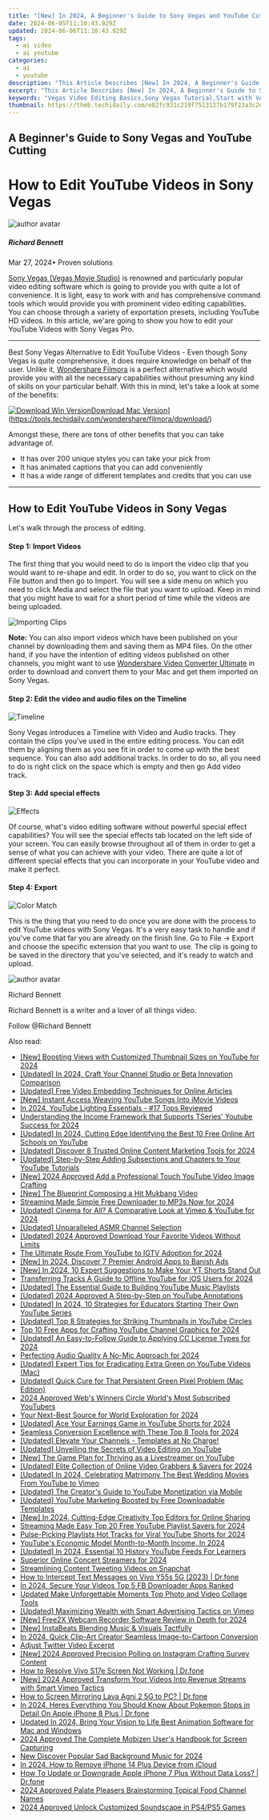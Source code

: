 ```yaml
---
title: "[New] In 2024, A Beginner's Guide to Sony Vegas and YouTube Cutting"
date: 2024-06-05T11:10:43.929Z
updated: 2024-06-06T11:10:43.929Z
tags:
  - ai video
  - ai youtube
categories:
  - ai
  - youtube
description: "This Article Describes [New] In 2024, A Beginner's Guide to Sony Vegas and YouTube Cutting"
excerpt: "This Article Describes [New] In 2024, A Beginner's Guide to Sony Vegas and YouTube Cutting"
keywords: "Vegas Video Editing Basics,Sony Vegas Tutorial,Start with Vegas Cutting,YouTubers' Edit Guide,Basic YouTube Editing,Essential Vegas Editing Skills,Beginner Vegas and YouTube Techniques"
thumbnail: https://thmb.techidaily.com/e82fc931c219f7513127b179f23a3c2e354e06d4a6b22046a96709ecae17c234.jpg
---
```


## A Beginner's Guide to Sony Vegas and YouTube Cutting

# How to Edit YouTube Videos in Sony Vegas

![author avatar](https://images.wondershare.com/filmora/article-images/richard-bennett.jpg)

##### Richard Bennett

 Mar 27, 2024• Proven solutions

[Sony Vegas (Vegas Movie Studio)](https://tools.techidaily.com/wondershare/filmora/download/) is renowned and particularly popular video editing software which is going to provide you with quite a lot of convenience. It is light, easy to work with and has comprehensive command tools which would provide you with prominent video editing capabilities. You can choose through a variety of exportation presets, including YouTube HD videos. In this article, we'are going to show you how to edit your YouTube Videos with Sony Vegas Pro.

---

Best Sony Vegas Alternative to Edit YouTube Videos - Even though Sony Vegas is quite comprehensive, it does require knowledge on behalf of the user. Unlike it, [Wondershare Filmora](https://tools.techidaily.com/wondershare/filmora/download/) is a perfect alternative which would provide you with all the necessary capabilities without presuming any kind of skills on your particular behalf. With this in mind, let's take a look at some of the benefits:

[![Download Win Version](https://images.wondershare.com/filmora/guide/download-btn-win.jpg)](https://tools.techidaily.com/wondershare/filmora/download/)[Download Mac Version](https://images.wondershare.com/filmora/guide/download-btn-mac.jpg)](https://tools.techidaily.com/wondershare/filmora/download/)

Amongst these, there are tons of other benefits that you can take advantage of.

* It has over 200 unique styles you can take your pick from
* It has animated captions that you can add conveniently
* It has a wide range of different templates and credits that you can use

---

## How to Edit YouTube Videos in Sony Vegas

Let's walk through the process of editing.

#### Step 1: Import Videos

The first thing that you would need to do is import the video clip that you would want to re-shape and edit. In order to do so, you want to click on the File button and then go to Import. You will see a side menu on which you need to click Media and select the file that you want to upload. Keep in mind that you might have to wait for a short period of time while the videos are being uploaded.

![ Importing Clips ](https://images.wondershare.com/filmora/article-images/beginner-tips-for-vegas-pro-1.jpg)

**Note:** You can also import videos which have been published on your channel by downloading them and saving them as MP4 files. On the other hand, if you have the intention of editing videos published on other channels, you might want to use [Wondershare Video Converter Ultimate](https://tools.techidaily.com/wondershare/videoconverter/download/) in order to download and convert them to your Mac and get them imported on Sony Vegas.

#### Step 2: Edit the video and audio files on the Timeline

![ Timeline ](https://images.wondershare.com/filmora/article-images/beginner-tips-for-vegas-pro-2.jpg)

Sony Vegas introduces a Timeline with Video and Audio tracks. They contain the clips you've used in the entire editing process. You can edit them by aligning them as you see fit in order to come up with the best sequence. You can also add additional tracks. In order to do so, all you need to do is right click on the space which is empty and then go Add video track.

#### Step 3: Add special effects

![ Effects ](https://images.wondershare.com/filmora/article-images/beginner-tips-for-vegas-pro-3.jpg)

Of course, what's video editing software without powerful special effect capabilities? You will see the special effects tab located on the left side of your screen. You can easily browse throughout all of them in order to get a sense of what you can achieve with your video. There are quite a lot of different special effects that you can incorporate in your YouTube video and make it perfect.

#### Step 4: Export

![ Color Match ](https://images.wondershare.com/filmora/article-images/beginner-tips-for-vegas-pro-5.jpg)

This is the thing that you need to do once you are done with the process to edit YouTube videos with Sony Vegas. It's a very easy task to handle and if you've come that far you are already on the finish line. Go to File -> Export and choose the specific extension that you want to use. The clip is going to be saved in the directory that you've selected, and it's ready to watch and upload.

![author avatar](https://images.wondershare.com/filmora/article-images/richard-bennett.jpg)

Richard Bennett

Richard Bennett is a writer and a lover of all things video.

Follow @Richard Bennett

<span class="atpl-alsoreadstyle">Also read:</span>
<div><ul>
<li><a href="https://facebook-video-footage.techidaily.com/new-boosting-views-with-customized-thumbnail-sizes-on-youtube-for-2024/"><u>[New] Boosting Views with Customized Thumbnail Sizes on YouTube for 2024</u></a></li>
<li><a href="https://facebook-video-footage.techidaily.com/updated-in-2024-craft-your-channel-studio-or-beta-innovation-comparison/"><u>[Updated] In 2024, Craft Your Channel  Studio or Beta Innovation Comparison</u></a></li>
<li><a href="https://facebook-video-footage.techidaily.com/updated-free-video-embedding-techniques-for-online-articles/"><u>[Updated] Free Video Embedding Techniques for Online Articles</u></a></li>
<li><a href="https://facebook-video-footage.techidaily.com/new-instant-access-weaving-youtube-songs-into-imovie-videos/"><u>[New] Instant Access  Weaving YouTube Songs Into iMovie Videos</u></a></li>
<li><a href="https://facebook-video-footage.techidaily.com/in-2024-youtube-lighting-essentials-17-tops-reviewed/"><u>In 2024, YouTube Lighting Essentials - #17 Tops Reviewed</u></a></li>
<li><a href="https://facebook-video-footage.techidaily.com/understanding-the-income-framework-that-supports-tseries-youtube-success-for-2024/"><u>Understanding the Income Framework that Supports TSeries' Youtube Success for 2024</u></a></li>
<li><a href="https://facebook-video-footage.techidaily.com/updated-in-2024-cutting-edge-identifying-the-best-10-free-online-art-schools-on-youtube/"><u>[Updated] In 2024, Cutting Edge  Identifying the Best 10 Free Online Art Schools on YouTube</u></a></li>
<li><a href="https://facebook-video-footage.techidaily.com/updated-discover-8-trusted-online-content-marketing-tools-for-2024/"><u>[Updated] Discover 8 Trusted Online Content Marketing Tools for 2024</u></a></li>
<li><a href="https://facebook-video-footage.techidaily.com/updated-step-by-step-adding-subsections-and-chapters-to-your-youtube-tutorials/"><u>[Updated] Step-by-Step  Adding Subsections and Chapters to Your YouTube Tutorials</u></a></li>
<li><a href="https://facebook-video-footage.techidaily.com/new-2024-approved-add-a-professional-touch-youtube-video-image-crafting/"><u>[New] 2024 Approved  Add a Professional Touch  YouTube Video Image Crafting</u></a></li>
<li><a href="https://facebook-video-footage.techidaily.com/new-the-blueprint-composing-a-hit-mukbang-video/"><u>[New] The Blueprint  Composing a Hit Mukbang Video</u></a></li>
<li><a href="https://facebook-video-footage.techidaily.com/streaming-made-simple-free-downloader-to-mp3s-now-for-2024/"><u>Streaming Made Simple  Free Downloader to MP3s Now for 2024</u></a></li>
<li><a href="https://facebook-video-footage.techidaily.com/updated-cinema-for-all-a-comparative-look-at-vimeo-and-youtube-for-2024/"><u>[Updated] Cinema for All? A Comparative Look at Vimeo & YouTube for 2024</u></a></li>
<li><a href="https://facebook-video-footage.techidaily.com/updated-unparalleled-asmr-channel-selection/"><u>[Updated] Unparalleled ASMR Channel Selection</u></a></li>
<li><a href="https://facebook-video-footage.techidaily.com/updated-2024-approved-download-your-favorite-videos-without-limits/"><u>[Updated] 2024 Approved  Download Your Favorite Videos Without Limits</u></a></li>
<li><a href="https://facebook-video-footage.techidaily.com/the-ultimate-route-from-youtube-to-igtv-adoption-for-2024/"><u>The Ultimate Route From YouTube to IGTV Adoption for 2024</u></a></li>
<li><a href="https://facebook-video-footage.techidaily.com/new-in-2024-discover-7-premier-android-apps-to-banish-ads/"><u>[New] In 2024, Discover 7 Premier Android Apps to Banish Ads</u></a></li>
<li><a href="https://facebook-video-footage.techidaily.com/new-in-2024-10-expert-suggestions-to-make-your-yt-shorts-stand-out/"><u>[New] In 2024, 10 Expert Suggestions to Make Your YT Shorts Stand Out</u></a></li>
<li><a href="https://facebook-video-footage.techidaily.com/transferring-tracks-a-guide-to-offline-youtube-for-ios-users-for-2024/"><u>Transferring Tracks  A Guide to Offline YouTube for iOS Users for 2024</u></a></li>
<li><a href="https://facebook-video-footage.techidaily.com/updated-the-essential-guide-to-building-youtube-music-playlists/"><u>[Updated] The Essential Guide to Building YouTube Music Playlists</u></a></li>
<li><a href="https://facebook-video-footage.techidaily.com/updated-2024-approved-a-step-by-step-on-youtube-annotations/"><u>[Updated] 2024 Approved  A Step-by-Step on YouTube Annotations</u></a></li>
<li><a href="https://facebook-video-footage.techidaily.com/updated-in-2024-10-strategies-for-educators-starting-their-own-youtube-series/"><u>[Updated] In 2024, 10 Strategies for Educators Starting Their Own YouTube Series</u></a></li>
<li><a href="https://facebook-video-footage.techidaily.com/updated-top-8-strategies-for-striking-thumbnails-in-youtube-circles/"><u>[Updated] Top 8 Strategies for Striking Thumbnails in YouTube Circles</u></a></li>
<li><a href="https://facebook-video-footage.techidaily.com/top-10-free-apps-for-crafting-youtube-channel-graphics-for-2024/"><u>Top 10 Free Apps for Crafting YouTube Channel Graphics for 2024</u></a></li>
<li><a href="https://facebook-video-footage.techidaily.com/updated-an-easy-to-follow-guide-to-applying-cc-license-types-for-2024/"><u>[Updated] An Easy-to-Follow Guide to Applying CC License Types for 2024</u></a></li>
<li><a href="https://facebook-video-footage.techidaily.com/perfecting-audio-quality-a-no-mic-approach-for-2024/"><u>Perfecting Audio Quality  A No-Mic Approach for 2024</u></a></li>
<li><a href="https://facebook-video-footage.techidaily.com/updated-expert-tips-for-eradicating-extra-green-on-youtube-videos-mac/"><u>[Updated] Expert Tips for Eradicating Extra Green on YouTube Videos (Mac)</u></a></li>
<li><a href="https://facebook-video-footage.techidaily.com/updated-quick-cure-for-that-persistent-green-pixel-problem-mac-edition/"><u>[Updated] Quick Cure for That Persistent Green Pixel Problem (Mac Edition)</u></a></li>
<li><a href="https://facebook-video-footage.techidaily.com/2024-approved-webs-winners-circle-worlds-most-subscribed-youtubers/"><u>2024 Approved  Web's Winners Circle  World's Most Subscribed YouTubers</u></a></li>
<li><a href="https://facebook-video-footage.techidaily.com/your-next-best-source-for-world-exploration-for-2024/"><u>Your Next-Best Source for World Exploration for 2024</u></a></li>
<li><a href="https://facebook-video-footage.techidaily.com/updated-ace-your-earnings-game-in-youtube-shorts-for-2024/"><u>[Updated] Ace Your Earnings Game in YouTube Shorts for 2024</u></a></li>
<li><a href="https://facebook-video-footage.techidaily.com/seamless-conversion-excellence-with-these-top-8-tools-for-2024/"><u>Seamless Conversion Excellence with These Top 8 Tools for 2024</u></a></li>
<li><a href="https://facebook-video-footage.techidaily.com/updated-elevate-your-channels-templates-at-no-charge/"><u>[Updated] Elevate Your Channels - Templates at No Charge!</u></a></li>
<li><a href="https://facebook-video-footage.techidaily.com/updated-unveiling-the-secrets-of-video-editing-on-youtube/"><u>[Updated] Unveiling the Secrets of Video Editing on YouTube</u></a></li>
<li><a href="https://facebook-video-footage.techidaily.com/new-the-game-plan-for-thriving-as-a-livestreamer-on-youtube/"><u>[New] The Game Plan for Thriving as a Livestreamer on YouTube</u></a></li>
<li><a href="https://facebook-video-footage.techidaily.com/updated-elite-collection-of-online-video-grabbers-and-savers-for-2024/"><u>[Updated] Elite Collection of Online Video Grabbers & Savers for 2024</u></a></li>
<li><a href="https://facebook-video-footage.techidaily.com/updated-in-2024-celebrating-matrimony-the-best-wedding-movies-from-youtube-to-vimeo/"><u>[Updated] In 2024, Celebrating Matrimony  The Best Wedding Movies From YouTube to Vimeo</u></a></li>
<li><a href="https://facebook-video-footage.techidaily.com/updated-the-creators-guide-to-youtube-monetization-via-mobile/"><u>[Updated] The Creator's Guide to YouTube Monetization via Mobile</u></a></li>
<li><a href="https://facebook-video-footage.techidaily.com/updated-youtube-marketing-boosted-by-free-downloadable-templates/"><u>[Updated] YouTube Marketing Boosted by Free Downloadable Templates</u></a></li>
<li><a href="https://facebook-video-footage.techidaily.com/new-in-2024-cutting-edge-creativity-top-editors-for-online-sharing/"><u>[New] In 2024, Cutting-Edge Creativity  Top Editors for Online Sharing</u></a></li>
<li><a href="https://facebook-video-footage.techidaily.com/streaming-made-easy-top-20-free-youtube-playlist-savers-for-2024/"><u>Streaming Made Easy  Top 20 Free YouTube Playlist Savers for 2024</u></a></li>
<li><a href="https://facebook-video-footage.techidaily.com/pulse-picking-playlists-hot-tracks-for-viral-youtube-shorts-for-2024/"><u>Pulse-Picking Playlists  Hot Tracks for Viral YouTube Shorts for 2024</u></a></li>
<li><a href="https://facebook-video-footage.techidaily.com/youtubes-economic-model-month-to-month-income-in-2024/"><u>YouTube's Economic Model  Month-to-Month Income, In 2024</u></a></li>
<li><a href="https://facebook-video-footage.techidaily.com/updated-in-2024-essential-10-history-youtube-feeds-for-learners/"><u>[Updated] In 2024, Essential 10 History YouTube Feeds For Learners</u></a></li>
<li><a href="https://some-guidance.techidaily.com/superior-online-concert-streamers-for-2024/"><u>Superior Online Concert Streamers for 2024</u></a></li>
<li><a href="https://twitter-videos.techidaily.com/streamlining-content-tweeting-videos-on-snapchat/"><u>Streamlining Content  Tweeting Videos on Snapchat</u></a></li>
<li><a href="https://android-location-track.techidaily.com/how-to-intercept-text-messages-on-vivo-y55s-5g-2023-drfone-by-drfone-virtual-android/"><u>How to Intercept Text Messages on Vivo Y55s 5G (2023) | Dr.fone</u></a></li>
<li><a href="https://facebook-videos.techidaily.com/in-2024-secure-your-videos-top-5-fb-downloader-apps-ranked/"><u>In 2024, Secure Your Videos  Top 5 FB Downloader Apps Ranked</u></a></li>
<li><a href="https://ai-video-apps.techidaily.com/updated-make-unforgettable-moments-top-photo-and-video-collage-tools/"><u>Updated Make Unforgettable Moments Top Photo and Video Collage Tools</u></a></li>
<li><a href="https://vimeo-videos.techidaily.com/updated-maximizing-wealth-with-smart-advertising-tactics-on-vimeo/"><u>[Updated] Maximizing Wealth with Smart Advertising Tactics on Vimeo</u></a></li>
<li><a href="https://screen-video-capture.techidaily.com/new-free2x-webcam-recorder-software-review-in-depth-for-2024/"><u>[New] Free2X Webcam Recorder Software Review in Depth for 2024</u></a></li>
<li><a href="https://extra-support.techidaily.com/new-instabeats-blending-music-and-visuals-tactfully/"><u>[New] InstaBeats  Blending Music & Visuals Tactfully</u></a></li>
<li><a href="https://extra-support.techidaily.com/in-2024-quick-clip-art-creator-seamless-image-to-cartoon-conversion/"><u>In 2024, Quick Clip-Art Creator  Seamless Image-to-Cartoon Conversion</u></a></li>
<li><a href="https://twitter-videos.techidaily.com/adjust-twitter-video-excerpt/"><u>Adjust Twitter Video Excerpt</u></a></li>
<li><a href="https://instagram-videos.techidaily.com/new-2024-approved-precision-polling-on-instagram-crafting-survey-content/"><u>[New] 2024 Approved  Precision Polling on Instagram  Crafting Survey Content</u></a></li>
<li><a href="https://fix-guide.techidaily.com/how-to-resolve-vivo-s17e-screen-not-working-drfone-by-drfone-fix-android-problems-fix-android-problems/"><u>How to Resolve Vivo S17e Screen Not Working | Dr.fone</u></a></li>
<li><a href="https://vimeo-videos.techidaily.com/new-2024-approved-transform-your-videos-into-revenue-streams-with-smart-vimeo-tactics/"><u>[New] 2024 Approved  Transform Your Videos Into Revenue Streams with Smart Vimeo Tactics</u></a></li>
<li><a href="https://screen-mirror.techidaily.com/how-to-screen-mirroring-lava-agni-2-5g-to-pc-drfone-by-drfone-android/"><u>How to Screen Mirroring Lava Agni 2 5G to PC? | Dr.fone</u></a></li>
<li><a href="https://ios-pokemon-go.techidaily.com/in-2024-heres-everything-you-should-know-about-pokemon-stops-in-detail-on-apple-iphone-8-plus-drfone-by-drfone-virtual-ios/"><u>In 2024, Heres Everything You Should Know About Pokemon Stops in Detail On Apple iPhone 8 Plus | Dr.fone</u></a></li>
<li><a href="https://video-content-creator.techidaily.com/updated-in-2024-bring-your-vision-to-life-best-animation-software-for-mac-and-windows/"><u>Updated In 2024, Bring Your Vision to Life Best Animation Software for Mac and Windows</u></a></li>
<li><a href="https://on-screen-recording.techidaily.com/2024-approved-the-complete-mobizen-users-handbook-for-screen-capturing/"><u>2024 Approved  The Complete Mobizen User's Handbook for Screen Capturing</u></a></li>
<li><a href="https://voice-adjusting.techidaily.com/new-discover-popular-sad-background-music-for-2024/"><u>New Discover Popular Sad Background Music for 2024</u></a></li>
<li><a href="https://apple-account.techidaily.com/in-2024-how-to-remove-iphone-14-plus-device-from-icloud-by-drfone-ios/"><u>In 2024, How to Remove iPhone 14 Plus Device from iCloud</u></a></li>
<li><a href="https://techidaily.com/how-to-update-or-downgrade-apple-iphone-7-plus-without-data-loss-drfone-by-drfone-ios-system-repair-ios-system-repair/"><u>How To Update or Downgrade Apple iPhone 7 Plus Without Data Loss? | Dr.fone</u></a></li>
<li><a href="https://youtube-stream.techidaily.com/2024-approved-palate-pleasers-brainstorming-topical-food-channel-names/"><u>2024 Approved  Palate Pleasers  Brainstorming Topical Food Channel Names</u></a></li>
<li><a href="https://some-guidance.techidaily.com/2024-approved-unlock-customized-soundscape-in-ps4ps5-games/"><u>2024 Approved  Unlock Customized Soundscape in PS4/PS5 Games</u></a></li>
</ul></div>

<ins class="adsbygoogle"
      style="display:block"
      data-ad-client="ca-pub-7571918770474297"
      data-ad-slot="8358498916"
      data-ad-format="auto"
      data-full-width-responsive="true"></ins>